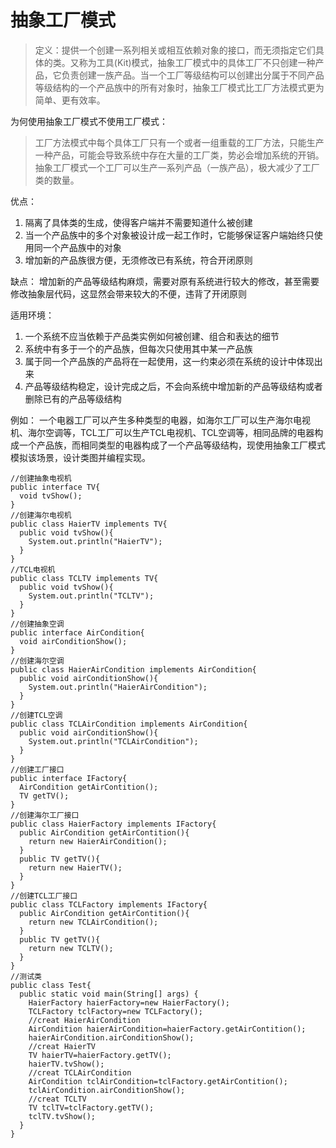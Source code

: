 # 抽象工厂模式
>定义：提供一个创建一系列相关或相互依赖对象的接口，而无须指定它们具体的类。又称为工具(Kit)模式，抽象工厂模式中的具体工厂不只创建一种产品，它负责创建一族产品。当一个工厂等级结构可以创建出分属于不同产品等级结构的一个产品族中的所有对象时，抽象工厂模式比工厂方法模式更为简单、更有效率。


为何使用抽象工厂模式不使用工厂模式：
>工厂方法模式中每个具体工厂只有一个或者一组重载的工厂方法，只能生产一种产品，可能会导致系统中存在大量的工厂类，势必会增加系统的开销。抽象工厂模式一个工厂可以生产一系列产品（一族产品），极大减少了工厂类的数量。

优点：
1. 隔离了具体类的生成，使得客户端并不需要知道什么被创建
2. 当一个产品族中的多个对象被设计成一起工作时，它能够保证客户端始终只使用同一个产品族中的对象
3. 增加新的产品族很方便，无须修改已有系统，符合开闭原则

缺点：
增加新的产品等级结构麻烦，需要对原有系统进行较大的修改，甚至需要修改抽象层代码，这显然会带来较大的不便，违背了开闭原则

适用环境：
1. 一个系统不应当依赖于产品类实例如何被创建、组合和表达的细节
2. 系统中有多于一个的产品族，但每次只使用其中某一产品族
3. 属于同一个产品族的产品将在一起使用，这一约束必须在系统的设计中体现出来
4. 产品等级结构稳定，设计完成之后，不会向系统中增加新的产品等级结构或者删除已有的产品等级结构

例如：
一个电器工厂可以产生多种类型的电器，如海尔工厂可以生产海尔电视机、海尔空调等，TCL工厂可以生产TCL电视机、TCL空调等，相同品牌的电器构成一个产品族，而相同类型的电器构成了一个产品等级结构，现使用抽象工厂模式模拟该场景，设计类图并编程实现。


    //创建抽象电视机
    public interface TV{
      void tvShow();
    }
    //创建海尔电视机
    public class HaierTV implements TV{
      public void tvShow(){
        System.out.println("HaierTV");
      }
    }
    //TCL电视机
    public class TCLTV implements TV{
      public void tvShow(){
        System.out.println("TCLTV");
      }
    }
    //创建抽象空调
    public interface AirCondition{
      void airConditionShow();
    }
    //创建海尔空调
    public class HaierAirCondition implements AirCondition{
      public void airConditionShow(){
        System.out.println("HaierAirCondition");
      }
    }
    //创建TCL空调
    public class TCLAirCondition implements AirCondition{
      public void airConditionShow(){
        System.out.println("TCLAirCondition");
      }
    }
    //创建工厂接口
    public interface IFactory{
      AirCondition getAirContition();
      TV getTV();
    }
    //创建海尔工厂接口
    public class HaierFactory implements IFactory{
      public AirCondition getAirContition(){
        return new HaierAirCondition();
      }
      public TV getTV(){
        return new HaierTV();
      }
    }
    //创建TCL工厂接口
    public class TCLFactory implements IFactory{
      public AirCondition getAirContition(){
        return new TCLAirCondition();
      }
      public TV getTV(){
        return new TCLTV();
      }
    }
    //测试类
    public class Test{
      public static void main(String[] args) {
        HaierFactory haierFactory=new HaierFactory();
        TCLFactory tclFactory=new TCLFactory();
        //creat HaierAirCondition
        AirCondition haierAirCondition=haierFactory.getAirContition();
        haierAirCondition.airConditionShow();
        //creat HaierTV
        TV haierTV=haierFactory.getTV();
        haierTV.tvShow();
        //creat TCLAirCondition
        AirCondition tclAirCondition=tclFactory.getAirContition();
        tclAirCondition.airConditionShow();
        //creat TCLTV
        TV tclTV=tclFactory.getTV();
        tclTV.tvShow();
      }
    }
